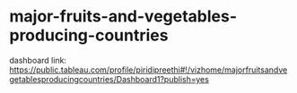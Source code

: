 # major-fruits-and-vegetables-producing-countries
dashboard link: https://public.tableau.com/profile/piridipreethi#!/vizhome/majorfruitsandvegetablesproducingcountries/Dashboard1?publish=yes
